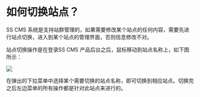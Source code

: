 # 如何切换站点？

SS CMS 系统是支持站群管理的，如果需要修改某个站点的任何内容，需要先进行站点切换，进入到某个站点的管理界面，否则信息修改不对。

站点切换操作是在登录SS CMS 产品后台之后，鼠标移动到站点名称上，如下图所示：

![](/assets/221.jpg)

在弹出的下拉菜单中选择某个需要切换的站点名称，即可切换到相应站点。切换完之后左边菜单的所有操作都是针对此站点来进行的。


